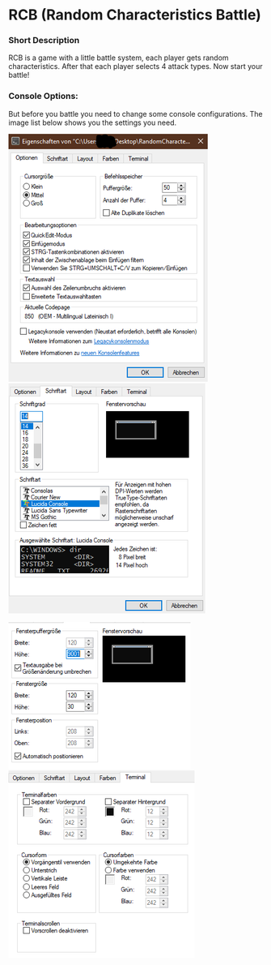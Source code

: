 # RCB (Random Characteristics Battle)

### Short Description
RCB is a game with a little battle system, each player gets random characteristics. After that each player selects 4 attack types. Now start your battle!

### Console Options:
But before you battle you need to change some console configurations. The image list below shows you the settings you need.

![Image doesn't load](Assets/options.PNG "RCB Console Options") ![Image doesn't load](Assets/options2.PNG "RCB Console Options")

![Image doesn't load](Assets/options3.PNG "RCB Console Options") ![Image doesn't load](Assets/options4.PNG "RCB Console Options")

